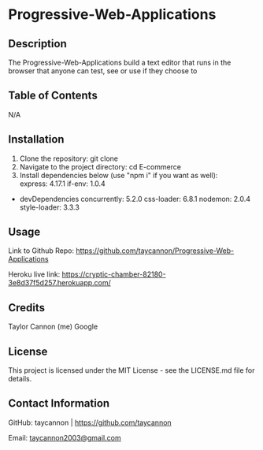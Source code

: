 # Progressive-Web-Applications

## Description
The Progressive-Web-Applications build a text editor that runs in the browser that anyone can test, see or use if they choose to

## Table of Contents
N/A

## Installation
1. Clone the repository: git clone 
2. Navigate to the project directory: cd E-commerce
3. Install dependencies below (use "npm i" if you want as well):  
express: 4.17.1
if-env: 1.0.4
- devDependencies 
    concurrently: 5.2.0
    css-loader: 6.8.1
    nodemon: 2.0.4
    style-loader: 3.3.3


## Usage
Link to Github Repo: https://github.com/taycannon/Progressive-Web-Applications

Heroku live link: https://cryptic-chamber-82180-3e8d37f5d257.herokuapp.com/

## Credits
Taylor Cannon (me)
Google

## License
This project is licensed under the MIT License - see the LICENSE.md file for details.

## Contact Information
GitHub: taycannon | https://github.com/taycannon

Email: taycannon2003@gmail.com
